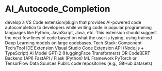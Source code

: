 # AI_Autocode_Completion
develop a VS Code extension/plugin that provides AI-powered code autocompletion to developers while writing code in popular programming languages like Python, JavaScript, Java, etc.
This extension should suggest the next few lines of code based on what the user is typing, using
trained Deep Learning models on large codebases.
Tech Stack:
Component Tech/Tool
IDE Extension Visual Studio Code Extension API (Node.js + TypeScript)
AI Model GPT-2 (HuggingFace Transformers) OR CodeBERT
Backend (API) FastAPI / Flask (Python)
ML Framework PyTorch or TensorFlow
Data Sources Public code repositories (e.g., GitHub datasets)
